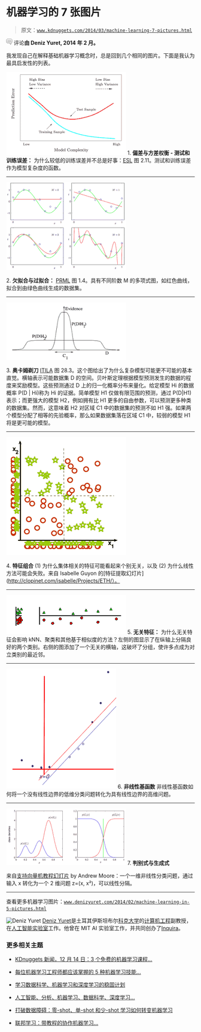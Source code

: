 # 机器学习的 7 张图片

> 原文：[`www.kdnuggets.com/2014/03/machine-learning-7-pictures.html`](https://www.kdnuggets.com/2014/03/machine-learning-7-pictures.html)

![c](img/3d9c022da2d331bb56691a9617b91b90.png) 评论**由 Deniz Yuret, 2014 年 2 月。**

我发现自己在解释基础机器学习概念时，总是回到几个相同的图片。下面是我认为最具启发性的列表。

![偏差与方差的权衡](img/ff446ce844b907de3c207ecc2b59b568.png) 1\. **偏差与方差权衡 - 测试和训练误差：** 为什么较低的训练误差并不总是好事：[ESL](http://statweb.stanford.edu/%7Etibs/ElemStatLearn/) 图 2.11。测试和训练误差作为模型复杂度的函数。

* * *

![模型复杂度下的测试和训练误差](img/2d6d19fdd2d730bf23d8b2f0ac48ff49.png)

2\. **欠拟合与过拟合：** [PRML](http://research.microsoft.com/en-us/um/people/cmbishop/prml/) 图 1.4。具有不同阶数 M 的多项式图，如红色曲线，拟合到由绿色曲线生成的数据集。

* * *

![贝叶斯推断体现奥卡姆剃刀](img/35b11851ee830061884e115eefcc2a96.png)

3\. **奥卡姆剃刀** [ITILA](http://www.inference.phy.cam.ac.uk/itila/) 图 28.3。这个图给出了为什么复杂模型可能更不可能的基本直觉。横轴表示可能数据集 D 的空间。贝叶斯定理根据模型预测发生的数据的程度来奖励模型。这些预测通过 D 上的归一化概率分布来量化。给定模型 Hi 的数据概率 P(D | Hi)称为 Hi 的证据。简单模型 H1 仅做有限范围的预测，通过 P(D|H1)表示；而更强大的模型 H2，例如拥有比 H1 更多的自由参数，可以预测更多种类的数据集。然而，这意味着 H2 对区域 C1 中的数据集的预测不如 H1 强。如果两个模型分配了相等的先验概率，那么如果数据集落在区域 C1 中，较弱的模型 H1 将是更可能的模型。

* * *

![特征组合](img/cc6cc92d5a89f7a1c86dd463c48f9bcf.png)

4\. **特征组合** (1) 为什么集体相关的特征可能看起来个别无关，以及 (2) 为什么线性方法可能会失败。来自 Isabelle Guyon 的[特征提取幻灯片](http://clopinet.com/isabelle/Projects/ETH/）。

* * *

![无关特征](img/6a749165b14050794a4b76967e646c23.png) 5\. **无关特征：** 为什么无关特征会影响 kNN、聚类和其他基于相似度的方法？左侧的图显示了在纵轴上分隔良好的两个类别。右侧的图添加了一个无关的横轴，这破坏了分组，使许多点成为对立类别的最近邻。

* * *

![非线性基函数](img/f47c63bfbaea8facf8d6afca22b6f8ae.png) 6\. **非线性基函数** 非线性基函数如何将一个没有线性边界的低维分类问题转化为具有线性边界的高维问题。

* * *

![判别式与生成式](img/0c436b6afadf0a43acba7bd73d255fa4.png) 7\. **判别式与生成式**

来自[支持向量机教程幻灯片](http://www.autonlab.org/tutorials/svm.html) by Andrew Moore：一个一维非线性分类问题，通过输入 x 转化为一个 2 维问题 z=(x, x²)，可以线性分隔。

* * *

查看更多机器学习图片：[`www.denizyuret.com/2014/02/machine-learning-in-5-pictures.html`](http://www.denizyuret.com/2014/02/machine-learning-in-5-pictures.html)

![Deniz Yuret](http://www.denizyuret.com/) [Deniz Yuret](http://www.denizyuret.com/)是土耳其伊斯坦布尔[科克大学](http://www.ku.edu.tr/)的[计算机工程](http://comp.ku.edu.tr/)副教授，在[人工智能实验室](http://ai.ku.edu.tr/)工作。他曾在 MIT AI 实验室工作，并共同创办了[Inquira](http://www.inquira.com/)。

### 更多相关主题

+   [KDnuggets 新闻，12 月 14 日：3 个免费的机器学习课程…](https://www.kdnuggets.com/2022/n48.html)

+   [每位机器学习工程师都应该掌握的 5 种机器学习技能…](https://www.kdnuggets.com/2023/03/5-machine-learning-skills-every-machine-learning-engineer-know-2023.html)

+   [学习数据科学、机器学习和深度学习的稳固计划](https://www.kdnuggets.com/2023/01/mwiti-solid-plan-learning-data-science-machine-learning-deep-learning.html)

+   [人工智能、分析、机器学习、数据科学、深度学习…](https://www.kdnuggets.com/2021/12/developments-predictions-ai-machine-learning-data-science-research.html)

+   [打破数据障碍：零-shot、单-shot 和少-shot 学习如何转变机器学习](https://www.kdnuggets.com/2023/08/breaking-data-barrier-zeroshot-oneshot-fewshot-learning-transforming-machine-learning.html)

+   [联邦学习：带教程的协作机器学习…](https://www.kdnuggets.com/2021/12/federated-learning-collaborative-machine-learning-tutorial-get-started.html)
